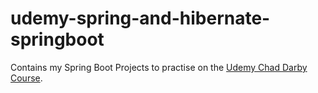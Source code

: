 # udemy-spring-and-hibernate-springboot
Contains my Spring Boot Projects to practise on the [Udemy Chad Darby Course](https://www.udemy.com/course/spring-hibernate-tutorial/).

